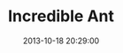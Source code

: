 ---
layout: post
title:  "Incredible Ant"
date:   2013-10-18 20:29:00
categories: ['characters']
image: characters/mrowka.jpg
image_width: 400
image_height: 522
---